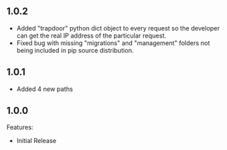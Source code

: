 ## 1.0.2

  - Added "trapdoor" python dict object to every request so the developer can get the real IP address of the particular request.
  - Fixed bug with missing "migrations" and "management" folders not being included in pip source distribution.

## 1.0.1

  - Added 4 new paths

## 1.0.0

Features:

  - Initial Release
